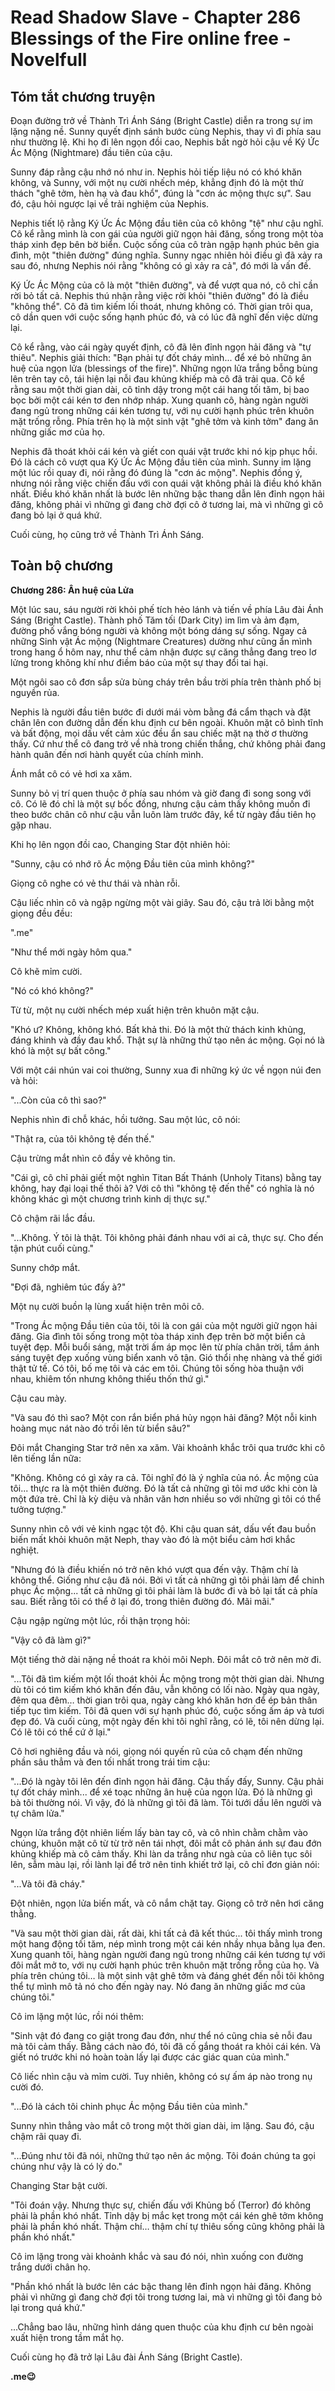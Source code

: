 # Read Shadow Slave - Chapter 286 Blessings of the Fire online free - Novelfull

## Tóm tắt chương truyện

Đoạn đường trở về Thành Trì Ánh Sáng (Bright Castle) diễn ra trong sự im lặng nặng nề. Sunny quyết định sánh bước cùng Nephis, thay vì đi phía sau như thường lệ. Khi họ đi lên ngọn đồi cao, Nephis bất ngờ hỏi cậu về Ký Ức Ác Mộng (Nightmare) đầu tiên của cậu.

Sunny đáp rằng cậu nhớ nó như in. Nephis hỏi tiếp liệu nó có khó khăn không, và Sunny, với một nụ cười nhếch mép, khẳng định đó là một thử thách "ghê tởm, hèn hạ và đau khổ", đúng là "cơn ác mộng thực sự". Sau đó, cậu hỏi ngược lại về trải nghiệm của Nephis.

Nephis tiết lộ rằng Ký Ức Ác Mộng đầu tiên của cô không "tệ" như cậu nghĩ. Cô kể rằng mình là con gái của người giữ ngọn hải đăng, sống trong một tòa tháp xinh đẹp bên bờ biển. Cuộc sống của cô tràn ngập hạnh phúc bên gia đình, một "thiên đường" đúng nghĩa. Sunny ngạc nhiên hỏi điều gì đã xảy ra sau đó, nhưng Nephis nói rằng "không có gì xảy ra cả", đó mới là vấn đề.

Ký Ức Ác Mộng của cô là một "thiên đường", và để vượt qua nó, cô chỉ cần rời bỏ tất cả. Nephis thú nhận rằng việc rời khỏi "thiên đường" đó là điều "không thể". Cô đã tìm kiếm lối thoát, nhưng không có. Thời gian trôi qua, cô dần quen với cuộc sống hạnh phúc đó, và có lúc đã nghĩ đến việc dừng lại.

Cô kể rằng, vào cái ngày quyết định, cô đã lên đỉnh ngọn hải đăng và "tự thiêu". Nephis giải thích: "Bạn phải tự đốt cháy mình... để xé bỏ những ân huệ của ngọn lửa (blessings of the fire)". Những ngọn lửa trắng bỗng bùng lên trên tay cô, tái hiện lại nỗi đau khủng khiếp mà cô đã trải qua. Cô kể rằng sau một thời gian dài, cô tỉnh dậy trong một cái hang tối tăm, bị bao bọc bởi một cái kén tơ đen nhớp nháp. Xung quanh cô, hàng ngàn người đang ngủ trong những cái kén tương tự, với nụ cười hạnh phúc trên khuôn mặt trống rỗng. Phía trên họ là một sinh vật "ghê tởm và kinh tởm" đang ăn những giấc mơ của họ.

Nephis đã thoát khỏi cái kén và giết con quái vật trước khi nó kịp phục hồi. Đó là cách cô vượt qua Ký Ức Ác Mộng đầu tiên của mình. Sunny im lặng một lúc rồi quay đi, nói rằng đó đúng là "cơn ác mộng". Nephis đồng ý, nhưng nói rằng việc chiến đấu với con quái vật không phải là điều khó khăn nhất. Điều khó khăn nhất là bước lên những bậc thang dẫn lên đỉnh ngọn hải đăng, không phải vì những gì đang chờ đợi cô ở tương lai, mà vì những gì cô đang bỏ lại ở quá khứ.

Cuối cùng, họ cũng trở về Thành Trì Ánh Sáng.

## Toàn bộ chương

**Chương 286: Ân huệ của Lửa**

Một lúc sau, sáu người rời khỏi phế tích hẻo lánh và tiến về phía Lâu đài Ánh Sáng (Bright Castle). Thành phố Tăm tối (Dark City) im lìm và ảm đạm, đường phố vắng bóng người và không một bóng dáng sự sống. Ngay cả những Sinh vật Ác mộng (Nightmare Creatures) dường như cũng ẩn mình trong hang ổ hôm nay, như thể cảm nhận được sự căng thẳng đang treo lơ lửng trong không khí như điềm báo của một sự thay đổi tai hại.

Một ngôi sao cô đơn sắp sửa bùng cháy trên bầu trời phía trên thành phố bị nguyền rủa.

Nephis là người đầu tiên bước đi dưới mái vòm bằng đá cẩm thạch và đặt chân lên con đường dẫn đến khu định cư bên ngoài. Khuôn mặt cô bình tĩnh và bất động, mọi dấu vết cảm xúc đều ẩn sau chiếc mặt nạ thờ ơ thường thấy. Cứ như thể cô đang trở về nhà trong chiến thắng, chứ không phải đang hành quân đến nơi hành quyết của chính mình.

Ánh mắt cô có vẻ hơi xa xăm.

Sunny bỏ vị trí quen thuộc ở phía sau nhóm và giờ đang đi song song với cô. Có lẽ đó chỉ là một sự bốc đồng, nhưng cậu cảm thấy không muốn đi theo bước chân cô như cậu vẫn luôn làm trước đây, kể từ ngày đầu tiên họ gặp nhau.

Khi họ lên ngọn đồi cao, Changing Star đột nhiên hỏi:

"Sunny, cậu có nhớ rõ Ác mộng Đầu tiên của mình không?"

Giọng cô nghe có vẻ thư thái và nhàn rỗi.

Cậu liếc nhìn cô và ngập ngừng một vài giây. Sau đó, cậu trả lời bằng một giọng đều đều:

".me"

"Như thể mới ngày hôm qua."

Cô khẽ mỉm cười.

"Nó có khó không?"

Từ từ, một nụ cười nhếch mép xuất hiện trên khuôn mặt cậu.

"Khó ư? Không, không khó. Bất khả thi. Đó là một thử thách kinh khủng, đáng khinh và đầy đau khổ. Thật sự là những thứ tạo nên ác mộng. Gọi nó là khó là một sự bất công."

Với một cái nhún vai coi thường, Sunny xua đi những ký ức về ngọn núi đen và hỏi:

"...Còn của cô thì sao?"

Nephis nhìn đi chỗ khác, hồi tưởng. Sau một lúc, cô nói:

"Thật ra, của tôi không tệ đến thế."

Cậu trừng mắt nhìn cô đầy vẻ không tin.

"Cái gì, cô chỉ phải giết một nghìn Titan Bất Thánh (Unholy Titans) bằng tay không, hay đại loại thế thôi à? Với cô thì "không tệ đến thế" có nghĩa là nó không khác gì một chương trình kinh dị thực sự."

Cô chậm rãi lắc đầu.

"...Không. Ý tôi là thật. Tôi không phải đánh nhau với ai cả, thực sự. Cho đến tận phút cuối cùng."

Sunny chớp mắt.

"Đợi đã, nghiêm túc đấy à?"

Một nụ cười buồn lạ lùng xuất hiện trên môi cô.

"Trong Ác mộng Đầu tiên của tôi, tôi là con gái của một người giữ ngọn hải đăng. Gia đình tôi sống trong một tòa tháp xinh đẹp trên bờ một biển cả tuyệt đẹp. Mỗi buổi sáng, mặt trời ấm áp mọc lên từ phía chân trời, tắm ánh sáng tuyệt đẹp xuống vùng biển xanh vô tận. Gió thổi nhẹ nhàng và thế giới thật tử tế. Có tôi, bố mẹ tôi và các em tôi. Chúng tôi sống hòa thuận với nhau, khiêm tốn nhưng không thiếu thốn thứ gì."

Cậu cau mày.

"Và sau đó thì sao? Một con rắn biển phá hủy ngọn hải đăng? Một nỗi kinh hoàng mục nát nào đó trồi lên từ biển sâu?"

Đôi mắt Changing Star trở nên xa xăm. Vài khoảnh khắc trôi qua trước khi cô lên tiếng lần nữa:

"Không. Không có gì xảy ra cả. Tôi nghĩ đó là ý nghĩa của nó. Ác mộng của tôi... thực ra là một thiên đường. Đó là tất cả những gì tôi mơ ước khi còn là một đứa trẻ. Chỉ là kỳ diệu và nhân văn hơn nhiều so với những gì tôi có thể tưởng tượng."

Sunny nhìn cô với vẻ kinh ngạc tột độ. Khi cậu quan sát, dấu vết đau buồn biến mất khỏi khuôn mặt Neph, thay vào đó là một biểu cảm hơi khắc nghiệt.

"Nhưng đó là điều khiến nó trở nên khó vượt qua đến vậy. Thậm chí là không thể. Giống như cậu đã nói. Bởi vì tất cả những gì tôi phải làm để chinh phục Ác mộng... tất cả những gì tôi phải làm là bước đi và bỏ lại tất cả phía sau. Biết rằng tôi có thể ở lại đó, trong thiên đường đó. Mãi mãi."

Cậu ngập ngừng một lúc, rồi thận trọng hỏi:

"Vậy cô đã làm gì?"

Một tiếng thở dài nặng nề thoát ra khỏi môi Neph. Đôi mắt cô trở nên mờ đi.

"...Tôi đã tìm kiếm một lối thoát khỏi Ác mộng trong một thời gian dài. Nhưng dù tôi có tìm kiếm khó khăn đến đâu, vẫn không có lối nào. Ngày qua ngày, đêm qua đêm… thời gian trôi qua, ngày càng khó khăn hơn để ép bản thân tiếp tục tìm kiếm. Tôi đã quen với sự hạnh phúc đó, cuộc sống ấm áp và tươi đẹp đó. Và cuối cùng, một ngày đến khi tôi nghĩ rằng, có lẽ, tôi nên dừng lại. Có lẽ tôi có thể cứ ở lại."

Cô hơi nghiêng đầu và nói, giọng nói quyến rũ của cô chạm đến những phần sâu thẳm và đen tối nhất trong trái tim cậu:

"...Đó là ngày tôi lên đến đỉnh ngọn hải đăng. Cậu thấy đấy, Sunny. Cậu phải tự đốt cháy mình... để xé toạc những ân huệ của ngọn lửa. Đó là những gì bà tôi thường nói. Vì vậy, đó là những gì tôi đã làm. Tôi tưới dầu lên người và tự châm lửa."

Ngọn lửa trắng đột nhiên liếm lấy bàn tay cô, và cô nhìn chằm chằm vào chúng, khuôn mặt cô từ từ trở nên tái nhợt, đôi mắt cô phản ánh sự đau đớn khủng khiếp mà cô cảm thấy. Khi làn da trắng như ngà của cô liên tục sôi lên, sẫm màu lại, rồi lành lại để trở nên tinh khiết trở lại, cô chỉ đơn giản nói:

"...Và tôi đã cháy."

Đột nhiên, ngọn lửa biến mất, và cô nắm chặt tay. Giọng cô trở nên hơi căng thẳng.

"Và sau một thời gian dài, rất dài, khi tất cả đã kết thúc... tôi thấy mình trong một hang động tối tăm, nép mình trong một cái kén nhầy nhụa bằng lụa đen. Xung quanh tôi, hàng ngàn người đang ngủ trong những cái kén tương tự với đôi mắt mở to, với nụ cười hạnh phúc trên khuôn mặt trống rỗng của họ. Và phía trên chúng tôi… là một sinh vật ghê tởm và đáng ghét đến nỗi tôi không thể tự mình mô tả nó cho đến ngày nay. Nó đang ăn những giấc mơ của chúng tôi."

Cô im lặng một lúc, rồi nói thêm:

"Sinh vật đó đang co giật trong đau đớn, như thể nó cũng chia sẻ nỗi đau mà tôi cảm thấy. Bằng cách nào đó, tôi đã cố gắng thoát ra khỏi cái kén. Và giết nó trước khi nó hoàn toàn lấy lại được các giác quan của mình."

Cô liếc nhìn cậu và mỉm cười. Tuy nhiên, không có sự ấm áp nào trong nụ cười đó.

"...Đó là cách tôi chinh phục Ác mộng Đầu tiên của mình."

Sunny nhìn thẳng vào mắt cô trong một thời gian dài, im lặng. Sau đó, cậu chậm rãi quay đi.

"...Đúng như tôi đã nói, những thứ tạo nên ác mộng. Tôi đoán chúng ta gọi chúng như vậy là có lý do."

Changing Star bật cười.

"Tôi đoán vậy. Nhưng thực sự, chiến đấu với Khủng bố (Terror) đó không phải là phần khó nhất. Tỉnh dậy bị mắc kẹt trong một cái kén ghê tởm không phải là phần khó nhất. Thậm chí… thậm chí tự thiêu sống cũng không phải là phần khó nhất."

Cô im lặng trong vài khoảnh khắc và sau đó nói, nhìn xuống con đường trắng dưới chân họ.

"Phần khó nhất là bước lên các bậc thang lên đỉnh ngọn hải đăng. Không phải vì những gì đang chờ đợi tôi trong tương lai, mà vì những gì tôi đang bỏ lại trong quá khứ."

...Chẳng bao lâu, những hình dáng quen thuộc của khu định cư bên ngoài xuất hiện trong tầm mắt họ.

Cuối cùng họ đã trở lại Lâu đài Ánh Sáng (Bright Castle).

**.me😉**